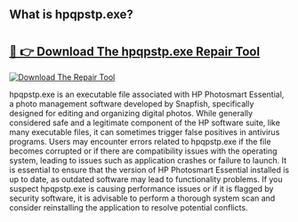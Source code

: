 ## What is hpqpstp.exe? 

# <h2><a href="https://exedetect.com/download.php?hpqpstp.exe">🔗 👉 Download The hpqpstp.exe Repair Tool</a></h2>

[![Download The Repair Tool](https://exedetect.com/download-button.jpg)](https://exedetect.com/download.php?hpqpstp.exe)

hpqpstp.exe is an executable file associated with HP Photosmart Essential, a photo management software developed by Snapfish, specifically designed for editing and organizing digital photos. While generally considered safe and a legitimate component of the HP software suite, like many executable files, it can sometimes trigger false positives in antivirus programs. Users may encounter errors related to hpqpstp.exe if the file becomes corrupted or if there are compatibility issues with the operating system, leading to issues such as application crashes or failure to launch. It is essential to ensure that the version of HP Photosmart Essential installed is up to date, as outdated software may lead to functionality problems. If you suspect hpqpstp.exe is causing performance issues or if it is flagged by security software, it is advisable to perform a thorough system scan and consider reinstalling the application to resolve potential conflicts.